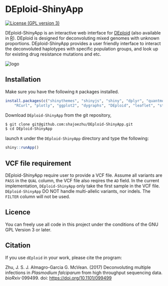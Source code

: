 # DEploid-ShinyApp

[![License (GPL version 3)](https://img.shields.io/badge/license-GPL%20version%203-brightgreen.svg)](http://opensource.org/licenses/GPL-3.0)

DEploid-ShinyApp is an interactive web interface for [DEploid](https://github.com/mcveanlab/DEploid) (also available in [R](cran.r-project.org/package=DEploid)). DEploid is designed for deconvoluting mixed genomes with unknown proportions. DEploid-ShinyApp provides a user friendly interface to interact the deconvoluted haplotypes with specific population groups, and look up for existing drug resistance mutations and etc.

![logo](https://github.com/shajoezhu/DEploid-ShinyApp/raw/master/www/screenShot.png "Screenshots")

Installation
------------

Make sure you have the following `R` packages installed.

```R
install.packages(c("shinythemes", "shinyjs", "shiny", "dplyr", "quantmod",
    "RCurl", "plotly", "ggplot2", "dygraphs", "DEploid", "leaflet", "stringr"))
```

Download `DEploid-ShinyApp` from the git repository,

```bash
$ git clone git@github.com:shajoezhu/DEploid-ShinyApp.git
$ cd DEploid-ShinyApp
```

launch `R` under the `DEploid-ShinyApp` directory and type the following:

```R
shiny::runApp()
```

VCF file requirement
--------------------
DEploid-ShinyApp require user to provide a VCF file. Assume all variants are `PASS` in the `QUAL` column, the VCF file also reqires the `AD` field. In the current implementation, `DEploid-ShinyApp` only take the first sample in the VCF file. `DEploid-ShinyApp` DO NOT handle multi-allelic variants, nor indels. The `FILTER` column will not be used.

Licence
-------

You can freely use all code in this project under the conditions of the GNU GPL Version 3 or later.


Citation
--------

If you use `dEploid` in your work, please cite the program:

Zhu, J. S. J. Almagro-Garcia G. McVean. (2017) Deconvoluting multiple infections in *Plasmodium falciparum* from high throughput sequencing data. *bioRxiv* 099499. doi: https://doi.org/10.1101/099499
